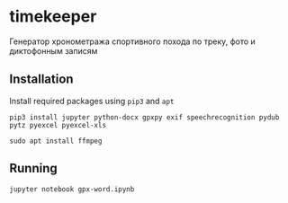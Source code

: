 # timekeeper
Генератор хронометража спортивного похода по треку, фото и диктофонным записям

## Installation
Install required packages using `pip3` and `apt`

  `pip3 install jupyter python-docx gpxpy exif speechrecognition pydub pytz pyexcel pyexcel-xls`
  
  `sudo apt install ffmpeg`
  
## Running
  `jupyter notebook gpx-word.ipynb`
